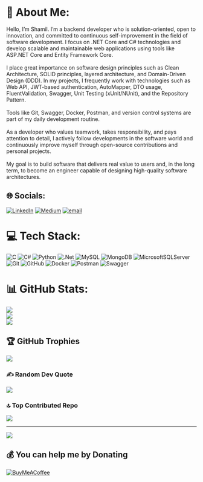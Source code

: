 # 💫 About Me:
Hello, I’m Shamil. I’m a backend developer who is solution-oriented, open to innovation, and committed to continuous self-improvement in the field of software development. I focus on .NET Core and C# technologies and develop scalable and maintainable web applications using tools like ASP.NET Core and Entity Framework Core.<br><br>I place great importance on software design principles such as Clean Architecture, SOLID principles, layered architecture, and Domain-Driven Design (DDD). In my projects, I frequently work with technologies such as Web API, JWT-based authentication, AutoMapper, DTO usage, FluentValidation, Swagger, Unit Testing (xUnit/NUnit), and the Repository Pattern.<br><br>Tools like Git, Swagger, Docker, Postman, and version control systems are part of my daily development routine.<br><br>As a developer who values teamwork, takes responsibility, and pays attention to detail, I actively follow developments in the software world and continuously improve myself through open-source contributions and personal projects.<br><br>My goal is to build software that delivers real value to users and, in the long term, to become an engineer capable of designing high-quality software architectures.


## 🌐 Socials:
[![LinkedIn](https://img.shields.io/badge/LinkedIn-%230077B5.svg?logo=linkedin&logoColor=white)](https://linkedin.com/in/shamilkhagur) [![Medium](https://img.shields.io/badge/Medium-12100E?logo=medium&logoColor=white)](https://medium.com/@@samil.altin1864) [![email](https://img.shields.io/badge/Email-D14836?logo=gmail&logoColor=white)](mailto:shamilkh.dev@outlook.com) 

# 💻 Tech Stack:
![C](https://img.shields.io/badge/c-%2300599C.svg?style=for-the-badge&logo=c&logoColor=white) ![C#](https://img.shields.io/badge/c%23-%23239120.svg?style=for-the-badge&logo=csharp&logoColor=white) ![Python](https://img.shields.io/badge/python-3670A0?style=for-the-badge&logo=python&logoColor=ffdd54) ![.Net](https://img.shields.io/badge/.NET-5C2D91?style=for-the-badge&logo=.net&logoColor=white) ![MySQL](https://img.shields.io/badge/mysql-4479A1.svg?style=for-the-badge&logo=mysql&logoColor=white) ![MongoDB](https://img.shields.io/badge/MongoDB-%234ea94b.svg?style=for-the-badge&logo=mongodb&logoColor=white) ![MicrosoftSQLServer](https://img.shields.io/badge/Microsoft%20SQL%20Server-CC2927?style=for-the-badge&logo=microsoft%20sql%20server&logoColor=white) ![Git](https://img.shields.io/badge/git-%23F05033.svg?style=for-the-badge&logo=git&logoColor=white) ![GitHub](https://img.shields.io/badge/github-%23121011.svg?style=for-the-badge&logo=github&logoColor=white) ![Docker](https://img.shields.io/badge/docker-%230db7ed.svg?style=for-the-badge&logo=docker&logoColor=white) ![Postman](https://img.shields.io/badge/Postman-FF6C37?style=for-the-badge&logo=postman&logoColor=white) ![Swagger](https://img.shields.io/badge/-Swagger-%23Clojure?style=for-the-badge&logo=swagger&logoColor=white)
# 📊 GitHub Stats:
![](https://github-readme-stats.vercel.app/api?username=Khagur01&theme=dark&hide_border=false&include_all_commits=false&count_private=false)<br/>
![](https://nirzak-streak-stats.vercel.app/?user=Khagur01&theme=dark&hide_border=false)<br/>
![](https://github-readme-stats.vercel.app/api/top-langs/?username=Khagur01&theme=dark&hide_border=false&include_all_commits=false&count_private=false&layout=compact)

## 🏆 GitHub Trophies
![](https://github-profile-trophy.vercel.app/?username=Khagur01&theme=radical&no-frame=false&no-bg=true&margin-w=4)

### ✍️ Random Dev Quote
![](https://quotes-github-readme.vercel.app/api?type=horizontal&theme=radical)

### 🔝 Top Contributed Repo
![](https://github-contributor-stats.vercel.app/api?username=Khagur01&limit=5&theme=dark&combine_all_yearly_contributions=true)

---
[![](https://visitcount.itsvg.in/api?id=Khagur01&icon=0&color=0)](https://visitcount.itsvg.in)

  ## 💰 You can help me by Donating
  [![BuyMeACoffee](https://img.shields.io/badge/Buy%20Me%20a%20Coffee-ffdd00?style=for-the-badge&logo=buy-me-a-coffee&logoColor=black)](https://buymeacoffee.com/shamilkhagur) 

  
<!-- Proudly created with GPRM ( https://gprm.itsvg.in ) -->
